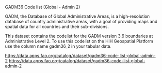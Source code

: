  GADM36 Code list (Global - Admin 2)

GADM, the Database of Global Administrative Areas, is a high-resolution database of country administrative areas, with a goal of providing maps and spatial data for all countries and their sub-divisions.

This dataset contains the codelist for the GADM version 3.6 boundaries at Administrative Level 2. To use this codelist on the HiH Geospatial Platform use the column name gadm36_2 in your tabular data.

https://data.apps.fao.org/catalog/dataset/gadm36-code-list-global-admin-2
https://data.apps.fao.org/catalog/dataset/gadm36-code-list-global-admin-2

